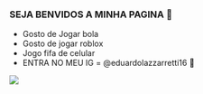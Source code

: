 ### SEJA BENVIDOS A MINHA PAGINA 💙
- Gosto de Jogar bola 
- Gosto de  jogar roblox
- Jogo fifa de celular
- ENTRA NO MEU IG = @eduardolazzarretti16 🧧

![](https://media.tenor.com/emXtJB4fQ8MAAAAd/perdemo-messi.gif)

